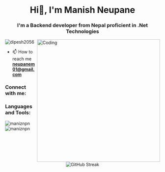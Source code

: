 <h1 align="center">Hi👋, I'm Manish Neupane</h1>
<h3 align="center">I'm a Backend developer from Nepal proficient in .Net Technologies</h3>
<img align="right" alt="Coding" width="400" src="https://cdn.dribbble.com/users/1162077/screenshots/3848914/programmer.gif">

<p align="left"> <img src="https://komarev.com/ghpvc/?username=dipesh2056&label=Profile%20views&color=0e75b6&style=flat" alt="dipesh2056" /> </p>

- 📫 How to reach me **neupanem01@gmail.com**

<h3 align="left">Connect with me:</h3>
<p align="left">
</p>

<h3 align="left">Languages and Tools:</h3>
<p align="left"> 
  <!-- Your existing languages and tools section -->
</p>

<p><img align="left" src="https://github-readme-stats.vercel.app/api/top-langs?username=maniznpn&show_icons=true&locale=en&layout=compact&title_color=ffffff&icon_color=58D68D&text_color=daf7dc&bg_color=151515" alt="maniznpn" /></p>

<p>&nbsp;<img align="center" src="https://github-readme-stats.vercel.app/api?username=maniznpn&show_icons=true&locale=en" alt="maniznpn" /></p>

<!-- Add this to show your GitHub commit streak --->
<p align="center">
  <img src="https://streak-stats.vercel.app/?user=maniznpn" alt="GitHub Streak" />
</p>

